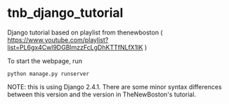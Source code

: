 # tnb_django_tutorial
Django tutorial based on playlist from thenewboston ( https://www.youtube.com/playlist?list=PL6gx4Cwl9DGBlmzzFcLgDhKTTfNLfX1IK )

To start the webpage, run
```shell
python manage.py runserver
```

NOTE: this is using Django 2.4.1. There are some minor syntax differences between this version and the version in TheNewBoston's tutorial.